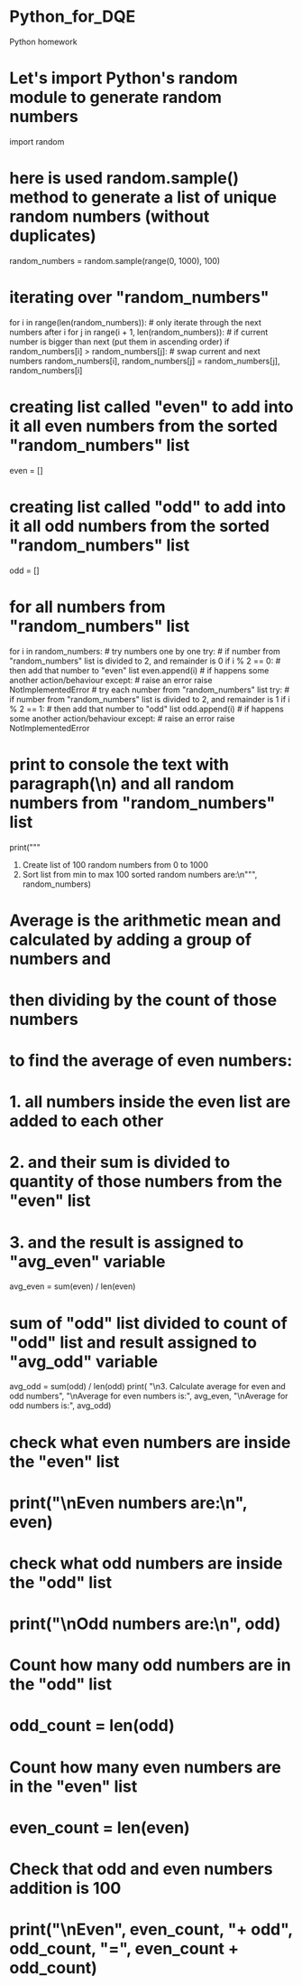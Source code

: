 # Python_for_DQE
Python homework 
# Let's import Python's random module to generate random numbers
import random

# here is used random.sample() method to generate a list of unique random numbers (without duplicates)
random_numbers = random.sample(range(0, 1000), 100)

# iterating over "random_numbers"
for i in range(len(random_numbers)):
    # only iterate through the next numbers after i
    for j in range(i + 1, len(random_numbers)):
        # if current number is bigger than next (put them in ascending order)
        if random_numbers[i] > random_numbers[j]:
            # swap current and next numbers
            random_numbers[i], random_numbers[j] = random_numbers[j], random_numbers[i]

# creating list called "even" to add into it all even numbers from the sorted "random_numbers" list
even = []
# creating list called "odd" to add into it all odd numbers from the sorted "random_numbers" list
odd = []

# for all numbers from "random_numbers" list
for i in random_numbers:
    # try numbers one by one
    try:
        # if number from "random_numbers" list is divided to 2, and remainder is 0
        if i % 2 == 0:
            # then add that number to "even" list
            even.append(i)
    # if happens some another action/behaviour
    except:
        # raise an error
        raise NotImplementedError
    # try each number from "random_numbers" list
    try:
        # if number from "random_numbers" list is divided to 2, and remainder is 1
        if i % 2 == 1:
            # then add that number to "odd" list
            odd.append(i)
    # if happens some another action/behaviour
    except:
        # raise an error
        raise NotImplementedError

# print to console the text with paragraph(\n) and all random numbers from "random_numbers" list
print("""
1. Create list of 100 random numbers from 0 to 1000
2. Sort list from min to max
100 sorted random numbers are:\n""", random_numbers)


# Average is the arithmetic mean and calculated by adding a group of numbers and
# then dividing by the count of those numbers
# to find the average of even numbers:
# 1. all numbers inside the even list are added to each other
# 2. and their sum is divided to quantity of those numbers from the "even" list
# 3. and the result is assigned to "avg_even" variable
avg_even = sum(even) / len(even)
# sum of "odd" list divided to count of "odd" list and result assigned to "avg_odd" variable
avg_odd = sum(odd) / len(odd)
print(
    "\n3. Calculate average for even and odd numbers",
    "\nAverage for even numbers is:", avg_even,
    "\nAverage for odd numbers is:", avg_odd)

# check what even numbers are inside the "even" list
# print("\nEven numbers are:\n", even)
# check what odd numbers are inside the "odd" list
# print("\nOdd numbers are:\n", odd)


# Count how many odd numbers are in the "odd" list
# odd_count = len(odd)
# Count how many even numbers are in the "even" list
# even_count = len(even)


# Check that odd and even numbers addition is 100
# print("\nEven", even_count, "+ odd", odd_count, "=", even_count + odd_count)
